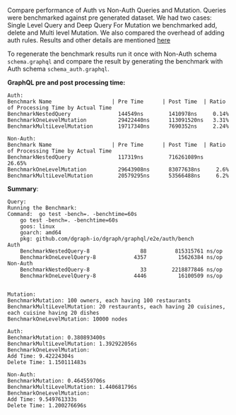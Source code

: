 Compare performance of Auth vs Non-Auth Queries and Mutation.
Queries were benchmarked against pre generated dataset. We had two cases: Single Level Query and Deep Query
For Mutation we benchmarked add, delete and Multi level Mutation.
We also compared the overhead of adding auth rules.
Results and other details are mentioned <a href="https://discuss.dgraph.io/t/graphql-query-mutation-benchmarking-result/8604/"> here </a>

To regenerate the benchmark results run it once with Non-Auth schema `schema.graphql`
and compare the result by generating the benchmark with Auth schema `schema_auth.graphql`.

**GraphQL pre and post processing time:**<br>
````
Auth:
Benchmark Name                   | Pre Time      | Post Time  | Ratio of Processing Time by Actual Time
BenchmarkNestedQuery               144549ns        1410978ns     0.14%
BenchmarkOneLevelMutation          29422440ns      113091520ns   3.31%
BenchmarkMultiLevelMutation        19717340ns      7690352ns     2.24%

Non-Auth:
Benchmark Name                   | Pre Time      | Post Time  | Ratio of Processing Time by Actual Time
BenchmarkNestedQuery               117319ns        716261089ns    26.65%
BenchmarkOneLevelMutation          29643908ns      83077638ns     2.6%
BenchmarkMultiLevelMutation        20579295ns      53566488ns     6.2%
````
**Summary**:
````
Query:
Running the Benchmark:
Command:  go test -bench=. -benchtime=60s
	go test -bench=. -benchtime=60s
	goos: linux
	goarch: amd64
	pkg: github.com/dgraph-io/dgraph/graphql/e2e/auth/bench
Auth
	BenchmarkNestedQuery-8                88         815315761 ns/op
	BenchmarkOneLevelQuery-8            4357          15626384 ns/op
Non-Auth
	BenchmarkNestedQuery-8                33        2218877846 ns/op
	BenchmarkOneLevelQuery-8            4446          16100509 ns/op


Mutation:
BenchmarkMutation: 100 owners, each having 100 restaurants
BenchmarkMultiLevelMutation: 20 restaurants, each having 20 cuisines, each cuisine having 20 dishes
BenchmarkOneLevelMutation: 10000 nodes

Auth:
BenchmarkMutation: 0.380893400s
BenchmarkMultiLevelMutation: 1.392922056s
BenchmarkOneLevelMutation:
Add Time: 9.42224304s
Delete Time: 1.150111483s

Non-Auth:
BenchmarkMutation: 0.464559706s
BenchmarkMultiLevelMutation: 1.440681796s
BenchmarkOneLevelMutation:
Add Time: 9.549761333s
Delete Time: 1.200276696s